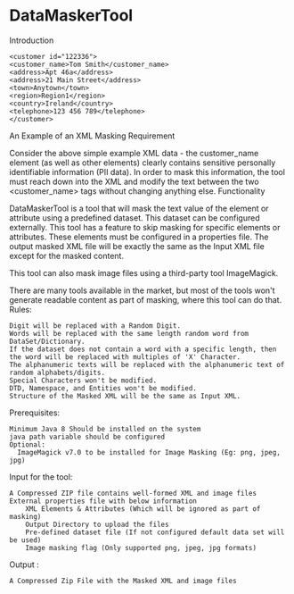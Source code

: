# DataMaskerTool

Introduction

    <customer id="122336"> 
    <customer_name>Tom Smith</customer_name> 
    <address>Apt 46a</address> 
    <address>21 Main Street</address> 
    <town>Anytown</town> 
    <region>Region1</region> 
    <country>Ireland</country> 
    <telephone>123 456 789</telephone> 
    </customer>

An Example of an XML Masking Requirement

Consider the above simple example XML data - the customer_name element (as well as other elements) clearly contains sensitive personally identifiable information (PII data). In order to mask this information, the tool must reach down into the XML and modify the text between the two <customer_name> tags without changing anything else.
Functionality

DataMaskerTool is a tool that will mask the text value of the element or attribute using a predefined dataset. This dataset can be configured externally. This tool has a feature to skip masking for specific elements or attributes. These elements must be configured in a properties file. The output masked XML file will be exactly the same as the Input XML file except for the masked content.

This tool can also mask image files using a third-party tool ImageMagick.

There are many tools available in the market, but most of the tools won't generate readable content as part of masking, where this tool can do that.
Rules:

    Digit will be replaced with a Random Digit.
    Words will be replaced with the same length random word from DataSet/Dictionary.
    If the dataset does not contain a word with a specific length, then the word will be replaced with multiples of 'X' Character.
    The alphanumeric texts will be replaced with the alphanumeric text of random alphabets/digits.
    Special Characters won't be modified.
    DTD, Namespace, and Entities won't be modified.
    Structure of the Masked XML will be the same as Input XML.


Prerequisites:


    Minimum Java 8 Should be installed on the system
    java path variable should be configured
    Optional:
      ImageMagick v7.0 to be installed for Image Masking (Eg: png, jpeg, jpg)

Input for the tool:

    A Compressed ZIP file contains well-formed XML and image files
    External properties file with below information
        XML Elements & Attributes (Which will be ignored as part of masking)
        Output Directory to upload the files
        Pre-defined dataset file (If not configured default data set will be used)
        Image masking flag (Only supported png, jpeg, jpg formats)

Output :

    A Compressed Zip File with the Masked XML and image files
